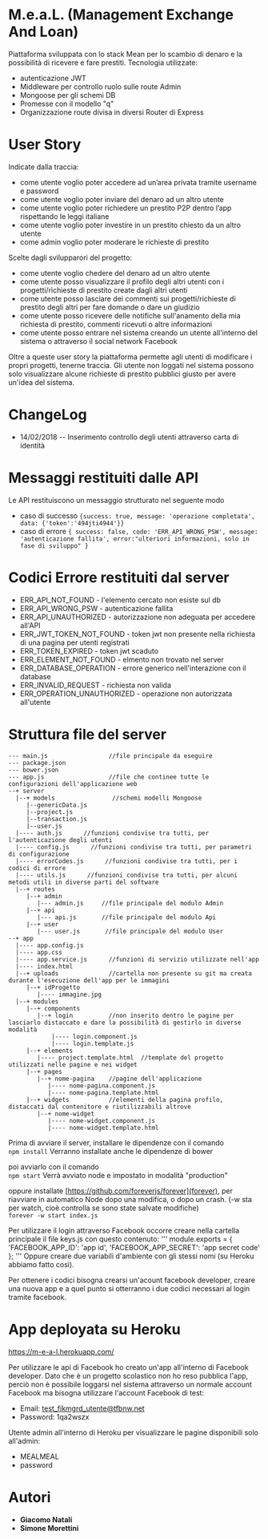 # M.e.a.L. (Management Exchange And Loan)
Piattaforma sviluppata con lo stack Mean per lo scambio di denaro e la possibilità di ricevere e fare prestiti. Tecnologia utilizzate:
- autenticazione JWT
- Middleware per controllo ruolo sulle route Admin
- Mongoose per gli schemi DB
- Promesse con il modello "q"
- Organizzazione route divisa in diversi Router di Express

# User Story
Indicate dalla traccia:
- come utente voglio poter accedere ad un’area privata tramite username e password
- come utente voglio poter inviare del denaro ad un altro utente
- come utente voglio poter richiedere un prestito P2P dentro l’app rispettando le leggi italiane
- come utente voglio poter investire in un prestito chiesto da un altro utente
- come admin voglio poter moderare le richieste di prestito

Scelte dagli svilupparori del progetto:

- come utente voglio chedere del denaro ad un altro utente
- come utente posso visualizzare il profilo degli altri utenti con i progetti/richieste di prestito create dagli altri utenti
- come utente posso lasciare dei commenti sui progetti/richieste di prestito degli altri per fare domande o dare un giudizio
- come utente posso ricevere delle notifiche sull'anamento della mia richiesta di prestito, commenti ricevuti o altre informazioni
- come utente posso entrare nel sistema creando un utente all'interno del sistema o attraverso il social network Facebook

Oltre a queste user story la piattaforma permette agli utenti di modificare i propri progetti, tenerne traccia. Gli utente non loggati nel sistema possono solo visualizzare alcune richieste di prestito pubblici giusto per avere un'idea del sistema.


# ChangeLog
- 14/02/2018 -- Inserimento controllo degli utenti attraverso carta di identità


# Messaggi restituiti dalle API

Le API restituiscono un messaggio strutturato nel seguente modo
- caso di successo
`{success: true, message: 'operazione completata',  data: {'token':'494jti4944'}}`
- caso di errore
`{ success: false, code: 'ERR_API_WRONG_PSW', message: 'autenticazione fallita', error:"ulteriori informazioni, solo in fase di sviluppo" }`



# Codici Errore restituiti dal server
- ERR_API_NOT_FOUND - l'elemento cercato non esiste sul db
- ERR_API_WRONG_PSW - autenticazione fallita
- ERR_API_UNAUTHORIZED - autorizzazione non adeguata per accedere all'API
- ERR_JWT_TOKEN_NOT_FOUND - token jwt non presente nella richiesta di una pagina per utenti registrati
- ERR_TOKEN_EXPIRED - token jwt scaduto
- ERR_ELEMENT_NOT_FOUND - elmento non trovato nel server
- ERR_DATABASE_OPERATION - errore generico nell'interazione con il database
- ERR_INVALID_REQUEST - richiesta non valida
- ERR_OPERATION_UNAUTHORIZED - operazione non autorizzata all'utente


# Struttura file del server
```
--- main.js                 //file principale da eseguire
--- package.json            
--- bower.json
--- app.js                  //file che continee tutte le configurazioni dell'applicazione web
--+ server
  |--+ models                //schemi modelli Mongoose
     |--genericData.js      
     |--project.js          
     |--transaction.js      
     |--user.js
  |---- auth.js      //funzioni condivise tra tutti, per l'autenticazione degli utenti
  |---- config.js      //funzioni condivise tra tutti, per parametri di configurazione
  |---- errorCodes.js      //funzioni condivise tra tutti, per i codici di errore
  |---- utils.js      //funzioni condivise tra tutti, per alcuni metodi utili in diverse parti del software
  |--+ routes 
     |--+ admin
        |--- admin.js     //file principale del modulo Admin    
     |--+ api  
        |--- api.js       //file principale del modulo Api
     |--+ user  
        |--- user.js       //file principale del modulo User
--+ app
  |---- app.config.js
  |---- app.css
  |---- app.service.js      //funzioni di servizio utilizzate nell'app
  |---- index.html
  |--+ uploads              //cartella non presente su git ma creata durante l'esecuzione dell'app per le immagini
     |--+ idProgetto
        |---- immagine.jpg 
  |--+ modules
     |--+ components
        |--+ login          //non inserito dentro le pagine per lasciarlo distaccato e dare la possibilità di gestirlo in diverse modalità
            |---- login.component.js
            |---- login.template.js
     |--+ elements
        |---- project.template.html  //template del progetto utilizzati nelle pagine e nei widget
     |--+ pages
        |--+ nome-pagina    //pagine dell'applicazione
           |---- nome-pagina.component.js
           |---- nome-pagina.template.html
     |--+ widgets           //elementi della pagina profilo, distaccati dal contenitore e riutilizzabili altrove
        |--+ nome-widget
           |---- nome-widget.component.js
           |---- nome-widget.template.html
```

Prima di avviare il server, installare le dipendenze con il comando  
`npm install`
Verranno installate anche le dipendenze di bower

poi avviarlo con il comando  
`npm start`
Verrà avviato node e impostato in modalità "production"

oppure installate [https://github.com/foreverjs/forever](forever), per riavviare in automatico Node dopo una modifica, o dopo un crash. (-w sta per watch, cioè controlla se sono state salvate modifiche)  
`forever -w start index.js`

Per utilizzare il login attraverso Facebook occorre creare nella cartella principale il file keys.js con questo contenuto:
'''
module.exports =
{
    'FACEBOOK_APP_ID':   'app id',
    'FACEBOOK_APP_SECRET': 'app secret code'
};
'''
Oppure creare due variabili d'ambiente con gli stessi nomi (su Heroku abbiamo fatto così).

Per ottenere i codici bisogna crearsi un'acount facebook developer, creare una nuova app e a quel punto si otterranno i due codici necessari al login tramite facebook.


# App deployata su Heroku
https://m-e-a-l.herokuapp.com/

Per utilizzare le api di Facebook ho creato un'app all'interno di Facebook developer. Dato che è un progetto scolastico non ho reso pubblica l'app, perciò non è possibile loggarsi nel sistema attraverso un normale account Facebook ma bisogna utilizzare l'account Facebook di test:
- Email: test_fikmgrd_utente@tfbnw.net 
- Password: 1qa2wszx

Utente admin all'interno di Heroku per visualizzare le pagine disponibili solo all'admin:
- MEALMEAL
- password

# Autori
- **Giacomo Natali**
- **Simone Morettini**

